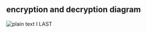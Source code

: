 ## encryption and decryption diagram

![plain text  I LAST](https://github.com/Batuhanbyr/BilgiSistemleriveGuvenligi/assets/95686987/5c60fd9a-e95e-40ea-95cb-aeb82ba1df95)
